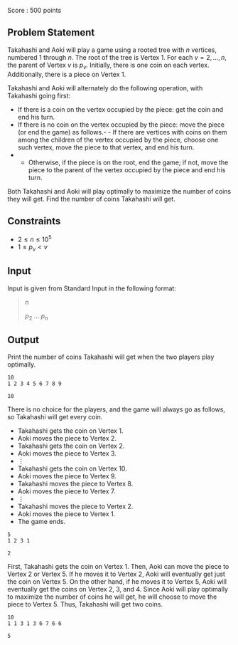 Score : $500$ points

## Problem Statement

Takahashi and Aoki will play a game using a rooted tree with $n$ vertices, numbered $1$ through $n$.
The root of the tree is Vertex $1$. For each $v=2,\dots,n$, the parent of Vertex $v$ is $p_v$.
Initially, there is one coin on each vertex. Additionally, there is a piece on Vertex $1$.

Takahashi and Aoki will alternately do the following operation, with Takahashi going first:

- If there is a coin on the vertex occupied by the piece: get the coin and end his turn.
- If there is no coin on the vertex occupied by the piece: move the piece (or end the game) as follows.-   - If there are vertices with coins on them among the children of the vertex occupied by the piece, choose one such vertex, move the piece to that vertex, and end his turn.
-   - Otherwise, if the piece is on the root, end the game; if not, move the piece to the parent of the vertex occupied by the piece and end his turn.

Both Takahashi and Aoki will play optimally to maximize the number of coins they will get. Find the number of coins Takahashi will get.

## Constraints

- $2\le n \le 10^5$
- $1\le p_v \lt v$

## Input

Input is given from Standard Input in the following format:

> $n$
> 
> $p_2$ $\dots$ $p_n$

## Output

Print the number of coins Takahashi will get when the two players play optimally.

```input1
10
1 2 3 4 5 6 7 8 9
```

```output1
10
```

There is no choice for the players, and the game will always go as follows, so Takahashi will get every coin.

- Takahashi gets the coin on Vertex $1$.
- Aoki moves the piece to Vertex $2$.
- Takahashi gets the coin on Vertex $2$.
- Aoki moves the piece to Vertex $3$.
- $\vdots$
- Takahashi gets the coin on Vertex $10$.
- Aoki moves the piece to Vertex $9$.
- Takahashi moves the piece to Vertex $8$.
- Aoki moves the piece to Vertex $7$.
- $\vdots$
- Takahashi moves the piece to Vertex $2$.
- Aoki moves the piece to Vertex $1$.
- The game ends.

```input2
5
1 2 3 1
```

```output2
2
```

First, Takahashi gets the coin on Vertex $1$.
Then, Aoki can move the piece to Vertex $2$ or Vertex $5$.
If he moves it to Vertex $2$, Aoki will eventually get just the coin on Vertex $5$.
On the other hand, if he moves it to Vertex $5$, Aoki will eventually get the coins on Vertex $2$, $3$, and $4$.
Since Aoki will play optimally to maximize the number of coins he will get, he will choose to move the piece to Vertex $5$.
Thus, Takahashi will get two coins.

```input3
10
1 1 3 1 3 6 7 6 6
```

```output3
5
```